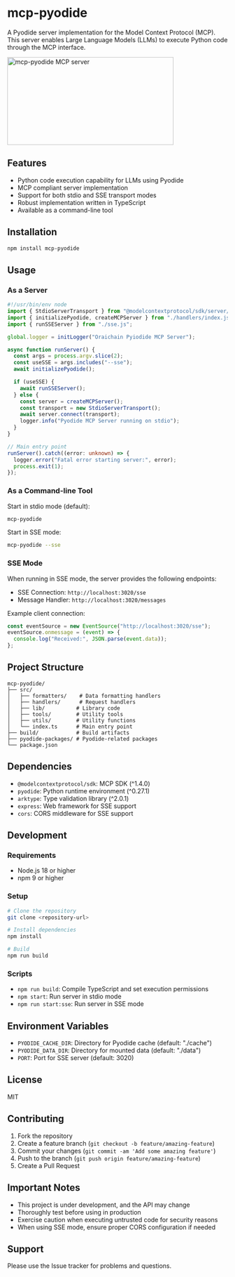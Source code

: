 # mcp-pyodide

A Pyodide server implementation for the Model Context Protocol (MCP). This server enables Large Language Models (LLMs) to execute Python code through the MCP interface.

<a href="https://glama.ai/mcp/servers/pxls43joly">
  <img width="380" height="200" src="https://glama.ai/mcp/servers/pxls43joly/badge" alt="mcp-pyodide MCP server" />
</a>

## Features

- Python code execution capability for LLMs using Pyodide
- MCP compliant server implementation
- Support for both stdio and SSE transport modes
- Robust implementation written in TypeScript
- Available as a command-line tool

## Installation

```bash
npm install mcp-pyodide
```

## Usage

### As a Server

```typescript
#!/usr/bin/env node
import { StdioServerTransport } from "@modelcontextprotocol/sdk/server/stdio.js";
import { initializePyodide, createMCPServer } from "./handlers/index.js";
import { runSSEServer } from "./sse.js";

global.logger = initLogger("Oraichain Pyiodide MCP Server");

async function runServer() {
  const args = process.argv.slice(2);
  const useSSE = args.includes("--sse");
  await initializePyodide();

  if (useSSE) {
    await runSSEServer();
  } else {
    const server = createMCPServer();
    const transport = new StdioServerTransport();
    await server.connect(transport);
    logger.info("Pyodide MCP Server running on stdio");
  }
}

// Main entry point
runServer().catch((error: unknown) => {
  logger.error("Fatal error starting server:", error);
  process.exit(1);
});
```

### As a Command-line Tool

Start in stdio mode (default):

```bash
mcp-pyodide
```

Start in SSE mode:

```bash
mcp-pyodide --sse
```

### SSE Mode

When running in SSE mode, the server provides the following endpoints:

- SSE Connection: `http://localhost:3020/sse`
- Message Handler: `http://localhost:3020/messages`

Example client connection:

```typescript
const eventSource = new EventSource("http://localhost:3020/sse");
eventSource.onmessage = (event) => {
  console.log("Received:", JSON.parse(event.data));
};
```

## Project Structure

```
mcp-pyodide/
├── src/
│   ├── formatters/    # Data formatting handlers
│   ├── handlers/      # Request handlers
│   ├── lib/          # Library code
│   ├── tools/        # Utility tools
│   ├── utils/        # Utility functions
│   └── index.ts      # Main entry point
├── build/            # Build artifacts
├── pyodide-packages/ # Pyodide-related packages
└── package.json
```

## Dependencies

- `@modelcontextprotocol/sdk`: MCP SDK (^1.4.0)
- `pyodide`: Python runtime environment (^0.27.1)
- `arktype`: Type validation library (^2.0.1)
- `express`: Web framework for SSE support
- `cors`: CORS middleware for SSE support

## Development

### Requirements

- Node.js 18 or higher
- npm 9 or higher

### Setup

```bash
# Clone the repository
git clone <repository-url>

# Install dependencies
npm install

# Build
npm run build
```

### Scripts

- `npm run build`: Compile TypeScript and set execution permissions
- `npm start`: Run server in stdio mode
- `npm run start:sse`: Run server in SSE mode

## Environment Variables

- `PYODIDE_CACHE_DIR`: Directory for Pyodide cache (default: "./cache")
- `PYODIDE_DATA_DIR`: Directory for mounted data (default: "./data")
- `PORT`: Port for SSE server (default: 3020)

## License

MIT

## Contributing

1. Fork the repository
2. Create a feature branch (`git checkout -b feature/amazing-feature`)
3. Commit your changes (`git commit -am 'Add some amazing feature'`)
4. Push to the branch (`git push origin feature/amazing-feature`)
5. Create a Pull Request

## Important Notes

- This project is under development, and the API may change
- Thoroughly test before using in production
- Exercise caution when executing untrusted code for security reasons
- When using SSE mode, ensure proper CORS configuration if needed

## Support

Please use the Issue tracker for problems and questions.
